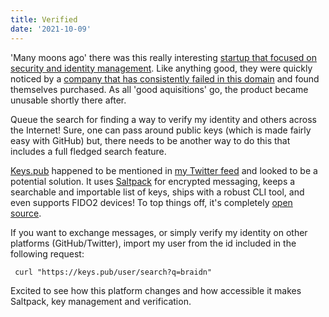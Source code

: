 ```yaml
---
title: Verified
date: '2021-10-09'
---
```


'Many moons ago' there was this really interesting [startup that focused on security and identity management][keyb].
Like anything good,
they were quickly noticed by a [company that has consistently failed in this domain][zoom] and
found themselves purchased.
As all 'good aquisitions' go,
the product became unusable shortly there after.

Queue the search for finding a way to verify my identity and others across the Internet!
Sure, one can pass around public keys (which is made fairly easy with GitHub)
but, there needs to be another way to do this that includes a full fledged search feature.

[Keys.pub][keys] happened to be mentioned in [my Twitter feed][twit] and looked to be a potential solution.
It uses [Saltpack][salt] for encrypted messaging,
keeps a searchable and importable list of keys,
ships with a robust CLI tool,
and even supports FIDO2 devices!
To top things off,
it's completely [open source][os].

If you want to exchange messages,
or simply verify my identity on other platforms (GitHub/Twitter),
import my user from the id included in the following request:

```shell
 curl "https://keys.pub/user/search?q=braidn"
```

Excited to see how this platform changes and how accessible it makes Saltpack, key management and verification.

[keyb]: https://keybase.io/
[zoom]: https://zoom.us/
[keys]: https://keys.pub/
[twit]: https://twitter.com/braidn
[os]: http://github.com/keys-pub
[salt]: https://saltpack.org/

